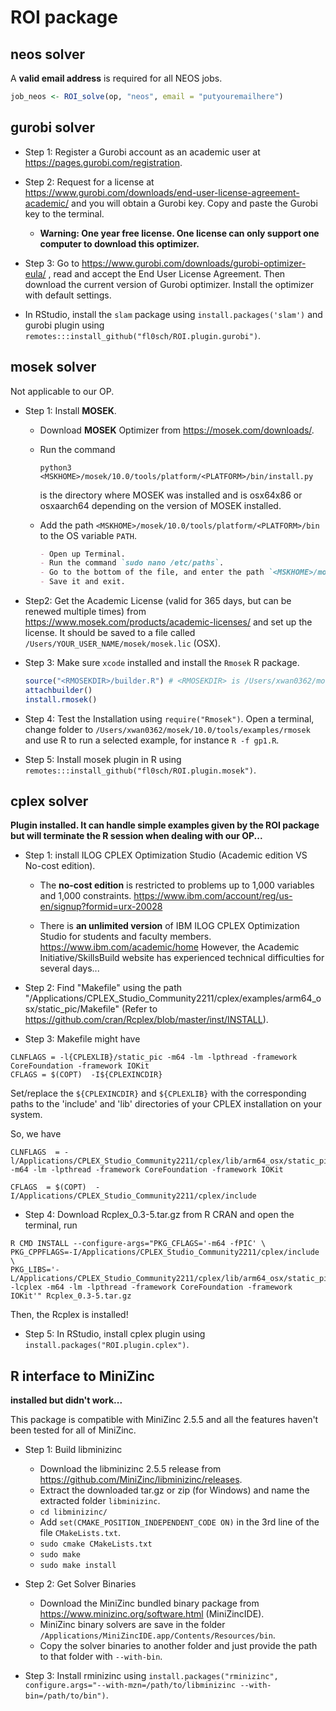 # ROI package

## neos solver

 A **valid email address** is required for all NEOS jobs.

```R
job_neos <- ROI_solve(op, "neos", email = "putyouremailhere")
```

## gurobi solver

- Step 1: Register a Gurobi account as an academic user at https://pages.gurobi.com/registration.
- Step 2: Request for a license at  https://www.gurobi.com/downloads/end-user-license-agreement-academic/ and you will obtain a Gurobi key. Copy and paste the Gurobi key to the terminal.
  - **Warning: One year free license. One license can only support one computer to download this optimizer.**

- Step 3: Go to https://www.gurobi.com/downloads/gurobi-optimizer-eula/ , read and accept the End User License Agreement. Then download the current version of Gurobi optimizer. Install the optimizer with default settings.
- In RStudio, install the `slam` package using `install.packages('slam')` and gurobi plugin using `remotes:::install_github("fl0sch/ROI.plugin.gurobi")`.

## mosek solver

Not applicable to our OP.

- Step 1: Install **MOSEK**.

  - Download **MOSEK** Optimizer from https://mosek.com/downloads/.

  - Run the command

    ```
    python3 <MSKHOME>/mosek/10.0/tools/platform/<PLATFORM>/bin/install.py
    ```
     <MSKHOME> is the directory where MOSEK was installed and <PLATFORM> is osx64x86 or osxaarch64 depending on the version of MOSEK installed.
    
  - Add the path `<MSKHOME>/mosek/10.0/tools/platform/<PLATFORM>/bin` to the OS variable `PATH`.

    ```markdown
    - Open up Terminal.
    - Run the command `sudo nano /etc/paths`.
    - Go to the bottom of the file, and enter the path `<MSKHOME>/mosek/10.0/tools/platform/<PLATFORM>/bin`.
    - Save it and exit.
    ```

- Step2: Get the Academic License (valid for 365 days, but can be renewed multiple times) from https://www.mosek.com/products/academic-licenses/ and set up the license. It should be saved to a file called `/Users/YOUR_USER_NAME/mosek/mosek.lic` (OSX).

- Step 3: Make sure `xcode` installed and install the `Rmosek` R package.

  ```R
  source("<RMOSEKDIR>/builder.R") # <RMOSEKDIR> is /Users/xwan0362/mosek/10.0/tools/platform/osxaarch64/rmosek
  attachbuilder()
  install.rmosek()
  ```

- Step 4: Test the Installation using `require("Rmosek")`. Open a terminal, change folder to `/Users/xwan0362/mosek/10.0/tools/examples/rmosek` and use R to run a selected example, for instance `R -f gp1.R`.

- Step 5: Install mosek plugin in R using `remotes:::install_github("fl0sch/ROI.plugin.mosek")`.

## cplex solver

**Plugin installed. It can handle simple examples given by the ROI package but will terminate the R session when dealing with our OP...**

- Step 1: install ILOG CPLEX Optimization Studio (Academic edition VS No-cost edition).
  - The **no-cost edition** is restricted to problems up to 1,000 variables and 1,000 constraints. https://www.ibm.com/account/reg/us-en/signup?formid=urx-20028

  - There is **an unlimited version** of IBM ILOG CPLEX Optimization Studio for students and faculty members. https://www.ibm.com/academic/home However, the Academic Initiative/SkillsBuild website has experienced technical difficulties for several days...

- Step 2: Find "Makefile" using the path "/Applications/CPLEX_Studio_Community2211/cplex/examples/arm64_osx/static_pic/Makefile" (Refer to https://github.com/cran/Rcplex/blob/master/inst/INSTALL).

- Step 3: Makefile might have

```
CLNFLAGS = -l{CPLEXLIB}/static_pic -m64 -lm -lpthread -framework CoreFoundation -framework IOKit
CFLAGS = $(COPT)  -I${CPLEXINCDIR}
```

Set/replace the `${CPLEXINCDIR}` and `${CPLEXLIB}` with the corresponding paths to the 'include' and 'lib' directories of your CPLEX installation on your system.

So, we have

```
CLNFLAGS  = -l/Applications/CPLEX_Studio_Community2211/cplex/lib/arm64_osx/static_pic -m64 -lm -lpthread -framework CoreFoundation -framework IOKit

CFLAGS  = $(COPT)  -I/Applications/CPLEX_Studio_Community2211/cplex/include
```

- Step 4: Download Rcplex_0.3-5.tar.gz from R CRAN and open the terminal, run

```
R CMD INSTALL --configure-args="PKG_CFLAGS='-m64 -fPIC' \
PKG_CPPFLAGS=-I/Applications/CPLEX_Studio_Community2211/cplex/include \
PKG_LIBS='-L/Applications/CPLEX_Studio_Community2211/cplex/lib/arm64_osx/static_pic
-lcplex -m64 -lm -lpthread -framework CoreFoundation -framework IOKit'" Rcplex_0.3-5.tar.gz
```

Then, the Rcplex is installed!

- Step 5: In RStudio, install cplex plugin using `install.packages("ROI.plugin.cplex")`.



## R interface to MiniZinc

**installed but didn't work...**

This package is compatible with MiniZinc 2.5.5 and all the features haven't been tested for all of MiniZinc.

- Step 1: Build libminizinc
  - Download the libminizinc 2.5.5 release from https://github.com/MiniZinc/libminizinc/releases.
  - Extract the downloaded tar.gz or zip (for Windows) and name the extracted folder `libminizinc`.
  - `cd libminizinc/`
  -  Add `set(CMAKE_POSITION_INDEPENDENT_CODE ON)` in the 3rd line of the file `CMakeLists.txt`.
  - `sudo cmake CMakeLists.txt`
  - `sudo make`
  - `sudo make install`
- Step 2: Get Solver Binaries
  - Download the MiniZinc bundled binary package from https://www.minizinc.org/software.html (MiniZincIDE).
  - MiniZinc binary solvers are save in the folder `/Applications/MiniZincIDE.app/Contents/Resources/bin`.
  - Copy the solver binaries to another folder and just provide the path to that folder with `--with-bin`.

- Step 3: Install rminizinc using `install.packages("rminizinc", configure.args="--with-mzn=/path/to/libminizinc --with-bin=/path/to/bin")`.

